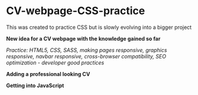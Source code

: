 # CV-webpage-CSS-practice

This was created to practice CSS but is slowly evolving into a bigger project

**New idea for a CV webpage with the knowledge gained so far**

_Practice: HTML5, CSS, SASS, making pages responsive, graphics responsive, 
navbar responsive, cross-browser compatibility, SEO optimization - developer good practices_

**Adding a professional looking CV**

**Getting into JavaScript**
